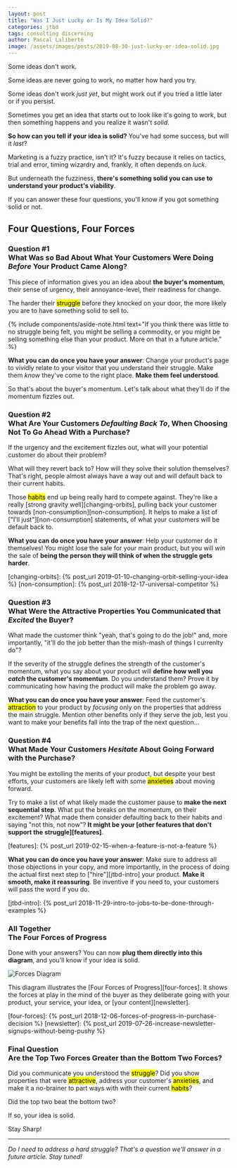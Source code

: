 ```yaml
---
layout: post
title: "Was I Just Lucky or Is My Idea Solid?"
categories: jtbd
tags: consulting discerning
author: Pascal Laliberté
image: /assets/images/posts/2019-08-30-just-lucky-or-idea-solid.jpg
---
```


Some ideas don't work.

Some ideas are never going to work, no matter how hard you try.

Some ideas don't work _just yet_, but might work out if you tried a little later or if you persist.

Sometimes you get an idea that starts out to look like it's going to work, but then something happens and you realize it wasn't _solid_.

**So how can you tell if your idea is solid?** You've had some success, but will it _last_?

Marketing is a fuzzy practice, isn't it? It's fuzzy because it relies on tactics, trial and error, timing wizardry and, frankly, it often depends on _luck_. 

But underneath the fuzziness, **there's something solid you can use to understand your product's viability**.

If you can answer these four questions, you'll know if you got something solid or not.

## Four Questions, Four Forces

### **Question #1**<br>What Was so Bad About What Your Customers Were Doing _Before_ Your Product Came Along?

This piece of information gives you an idea about **the buyer's momentum**, their sense of urgency, their annoyance-level, their readiness for change.

The harder their <mark>struggle</mark> before they knocked on your door, the more likely you are to have something solid to sell to.

{% include components/aside-note.html text="If you think there was little to no struggle being felt, you might be selling a commodity, or you might be selling something else than your product. More on that in a future article." %}

**What you can do once you have your answer**: Change your product's page to vividly relate to your visitor that you understand their struggle. Make them _know_ they've come to the right place. **Make them feel understood**.

So that's about the buyer's momentum. Let's talk about what they'll do if the momentum fizzles out.

### **Question #2**<br>What Are Your Customers _Defaulting Back To_, When Choosing Not To Go Ahead With a Purchase?

If the urgency and the excitement fizzles out, what will your potential customer do about their problem?

What will they revert back to? How will they solve their solution themselves? That's right, people almost always have a way out and will default back to their current habits.

Those <mark>habits</mark> end up being really hard to compete against. They're like a really [strong gravity well][changing-orbits], pulling back your customer towards [non-consumption][non-consumption]. It helps to make a list of ["I'll just"][non-consumption] statements, of what your customers will be default back to.

**What you can do once you have your answer**: Help your customer do it themselves! You might lose the sale for your main product, but you will _win_ the sale of **being the person they will think of when the struggle gets harder**.

[changing-orbits]: {% post_url 2019-01-10-changing-orbit-selling-your-idea %}
[non-consumption]: {% post_url 2018-12-17-universal-competitor %}

### **Question #3**<br>What Were the Attractive Properties You Communicated that _Excited_ the Buyer?

What made the customer think "yeah, that's going to do the job!" and, more importantly, "it'll do the job better than the mish-mash of things I currenlty do"?

If the severity of the struggle defines the strength of the customer's momentum, what you say about your product will **define how well you _catch_ the customer's momentum**. Do you understand them? Prove it by communicating how having the product will make the problem go away.

**What you can do once you have your answer**: Feed the customer's <mark>attraction</mark> to your product by _focusing_ only on the properties that address the main struggle. Mention other benefits only if they serve the job, lest you want to make your benefits fall into the trap of the next question...

### **Question #4**<br>What Made Your Customers _Hesitate_ About Going Forward with the Purchase?

You might be extolling the merits of your product, but despite your best efforts, your customers are likely left with some <mark>anxieties</mark> about moving forward.

Try to make a list of what likely made the customer pause to **make the next sequential step**. What put the breaks on the momentum, on their excitement? What made them consider defaulting back to their habits and saying "not this, not now"? **It might be your [other features that don't support the struggle][features]**.

[features]: {% post_url 2019-02-15-when-a-feature-is-not-a-feature %}

**What you can do once you have your answer**: Make sure to address all those objections in your copy, and more importantly, in the process of doing the actual first next step to ["hire"][jtbd-intro] your product. **Make it smooth, make it reassuring**. Be inventive if you need to, your customers will pass the word if you do.

[jtbd-intro]: {% post_url 2018-11-29-intro-to-jobs-to-be-done-through-examples %}

### **All Together**<br> The Four Forces of Progress

Done with your answers? You can now **plug them directly into this diagram**, and you'll know if your idea is solid.

![Forces Diagram](/assets/images/posts/2018-12-06-forces-of-progress-diagram-01.svg)

This diagram illustrates the [Four Forces of Progress][four-forces]. It shows the forces at play in the mind of the buyer as they deliberate going with your product, your service, your idea, or [your content][newsletter].

[four-forces]: {% post_url 2018-12-06-forces-of-progress-in-purchase-decision %}
[newsletter]: {% post_url 2019-07-26-increase-newsletter-signups-without-being-pushy %}

### **Final Question**<br> Are the Top Two Forces Greater than the Bottom Two Forces?

Did you communicate you understood the <mark>struggle</mark>? Did you show properties that were <mark>attractive</mark>, address your customer's <mark>anxieties</mark>, and make it a no-brainer to part ways with with their current <mark>habits</mark>?

Did the top two beat the bottom two?

If so, your idea is solid.

Stay Sharp!

---

_Do I need to address a hard struggle? That's a question we'll answer in a future article. Stay tuned!_
